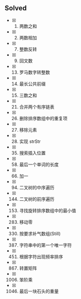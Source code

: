 ## Solved

- [x] 1. 两数之和
- [x] 2. 两数相加
- [x] 7. 整数反转
- [x] 9. 回文数
- [x] 13. 罗马数字转整数
- [x] 14. 最长公共前缀
- [x] 15. 三数之和
- [x] 21. 合并两个有序链表
- [x] 26. 删除排序数组中的重复项
- [x] 27. 移除元素
- [x] 28. 实现 strStr
- [x] 35. 搜索插入位置
- [x] 58. 最后一个单词的长度
- [x] 66. 加一
- [x] 94. 二叉树的中序遍历
- [x] 144. 二叉树的前序遍历
- [x] 153. 寻找旋转排序数组中的最小值
- [x] 283. 移动零
- [x] 330. 按要求补气数组(Still)
- [x] 387. 字符串中的第一个唯一字符
- [x] 451. 根据字符出现频率排序
- [x] 867. 转置矩阵
- [x] 1006. 笨阶乘
- [x] 1046. 最后一块石头的重量
